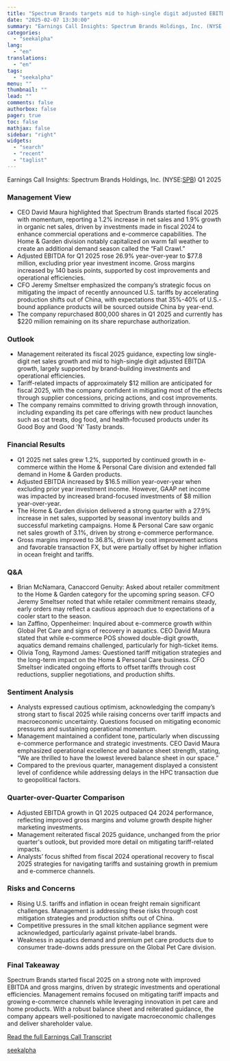 ```yaml
---
title: "Spectrum Brands targets mid to high-single digit adjusted EBITDA growth in fiscal 2025 amid e-commerce expansion and tariff mitigation"
date: "2025-02-07 13:30:00"
summary: "Earnings Call Insights: Spectrum Brands Holdings, Inc. (NYSE:SPB) Q1 2025 Management View CEO David Maura highlighted that Spectrum Brands started fiscal 2025 with momentum, reporting a 1.2% increase in net sales and 1.9% growth in organic net sales, driven by investments made in fiscal 2024 to enhance commercial operations and..."
categories:
  - "seekalpha"
lang:
  - "en"
translations:
  - "en"
tags:
  - "seekalpha"
menu: ""
thumbnail: ""
lead: ""
comments: false
authorbox: false
pager: true
toc: false
mathjax: false
sidebar: "right"
widgets:
  - "search"
  - "recent"
  - "taglist"
---
```


Earnings Call Insights: Spectrum Brands Holdings, Inc. (NYSE:[SPB](https://seekingalpha.com/symbol/SPB "Spectrum Brands Holdings, Inc.")) Q1 2025

### Management View

* CEO David Maura highlighted that Spectrum Brands started fiscal 2025 with momentum, reporting a 1.2% increase in net sales and 1.9% growth in organic net sales, driven by investments made in fiscal 2024 to enhance commercial operations and e-commerce capabilities. The Home & Garden division notably capitalized on warm fall weather to create an additional demand season called the “Fall Crawl.”
* Adjusted EBITDA for Q1 2025 rose 26.9% year-over-year to $77.8 million, excluding prior year investment income. Gross margins increased by 140 basis points, supported by cost improvements and operational efficiencies.
* CFO Jeremy Smeltser emphasized the company’s strategic focus on mitigating the impact of recently announced U.S. tariffs by accelerating production shifts out of China, with expectations that 35%-40% of U.S.-bound appliance products will be sourced outside China by year-end.
* The company repurchased 800,000 shares in Q1 2025 and currently has $220 million remaining on its share repurchase authorization.

### Outlook

* Management reiterated its fiscal 2025 guidance, expecting low single-digit net sales growth and mid to high-single digit adjusted EBITDA growth, largely supported by brand-building investments and operational efficiencies.
* Tariff-related impacts of approximately $12 million are anticipated for fiscal 2025, with the company confident in mitigating most of the effects through supplier concessions, pricing actions, and cost improvements.
* The company remains committed to driving growth through innovation, including expanding its pet care offerings with new product launches such as cat treats, dog food, and health-focused products under its Good Boy and Good 'N' Tasty brands.

### Financial Results

* Q1 2025 net sales grew 1.2%, supported by continued growth in e-commerce within the Home & Personal Care division and extended fall demand in Home & Garden products.
* Adjusted EBITDA increased by $16.5 million year-over-year when excluding prior year investment income. However, GAAP net income was impacted by increased brand-focused investments of $8 million year-over-year.
* The Home & Garden division delivered a strong quarter with a 27.9% increase in net sales, supported by seasonal inventory builds and successful marketing campaigns. Home & Personal Care saw organic net sales growth of 3.1%, driven by strong e-commerce performance.
* Gross margins improved to 36.8%, driven by cost improvement actions and favorable transaction FX, but were partially offset by higher inflation in ocean freight and tariffs.

### Q&A

* Brian McNamara, Canaccord Genuity: Asked about retailer commitment to the Home & Garden category for the upcoming spring season. CFO Jeremy Smeltser noted that while retailer commitment remains steady, early orders may reflect a cautious approach due to expectations of a cooler start to the season.
* Ian Zaffino, Oppenheimer: Inquired about e-commerce growth within Global Pet Care and signs of recovery in aquatics. CEO David Maura stated that while e-commerce POS showed double-digit growth, aquatics demand remains challenged, particularly for high-ticket items.
* Olivia Tong, Raymond James: Questioned tariff mitigation strategies and the long-term impact on the Home & Personal Care business. CFO Smeltser indicated ongoing efforts to offset tariffs through cost reductions, supplier negotiations, and production shifts.

### Sentiment Analysis

* Analysts expressed cautious optimism, acknowledging the company’s strong start to fiscal 2025 while raising concerns over tariff impacts and macroeconomic uncertainty. Questions focused on mitigating economic pressures and sustaining operational momentum.
* Management maintained a confident tone, particularly when discussing e-commerce performance and strategic investments. CEO David Maura emphasized operational excellence and balance sheet strength, stating, “We are thrilled to have the lowest levered balance sheet in our space.”
* Compared to the previous quarter, management displayed a consistent level of confidence while addressing delays in the HPC transaction due to geopolitical factors.

### Quarter-over-Quarter Comparison

* Adjusted EBITDA growth in Q1 2025 outpaced Q4 2024 performance, reflecting improved gross margins and volume growth despite higher marketing investments.
* Management reiterated fiscal 2025 guidance, unchanged from the prior quarter's outlook, but provided more detail on mitigating tariff-related impacts.
* Analysts’ focus shifted from fiscal 2024 operational recovery to fiscal 2025 strategies for navigating tariffs and sustaining growth in premium and e-commerce channels.

### Risks and Concerns

* Rising U.S. tariffs and inflation in ocean freight remain significant challenges. Management is addressing these risks through cost mitigation strategies and production shifts out of China.
* Competitive pressures in the small kitchen appliance segment were acknowledged, particularly against private-label brands.
* Weakness in aquatics demand and premium pet care products due to consumer trade-downs adds pressure on the Global Pet Care division.

### Final Takeaway

Spectrum Brands started fiscal 2025 on a strong note with improved EBITDA and gross margins, driven by strategic investments and operational efficiencies. Management remains focused on mitigating tariff impacts and growing e-commerce channels while leveraging innovation in pet care and home products. With a robust balance sheet and reiterated guidance, the company appears well-positioned to navigate macroeconomic challenges and deliver shareholder value.

[Read the full Earnings Call Transcript](https://seekingalpha.com/symbol/SPB/earnings/transcripts)

[seekalpha](https://seekingalpha.com/news/4405033-spectrum-brands-targets-mid-to-high-single-digit-adjusted-ebitda-growth-in-fiscal-2025-amid-e)

